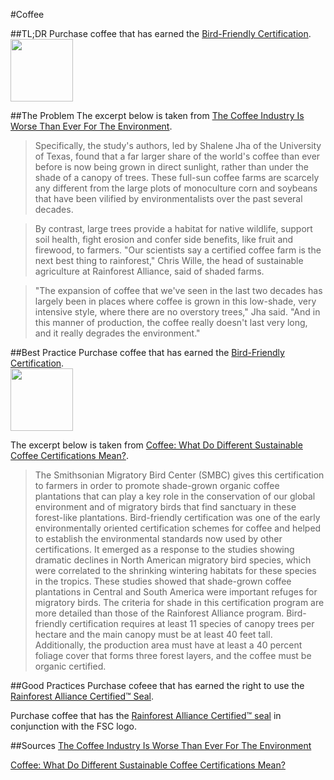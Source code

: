 #Coffee

##TL;DR
Purchase coffee that has earned the <a href="http://nationalzoo.si.edu/SCBI/MigratoryBirds/Coffee/criteria.cfm" target="_blank">Bird-Friendly Certification</a>.
<br/>
<img src="http://www.goldengateaudubon.org/wp-content/uploads/coffeelogo.jpg" height="100px" width="100px"/>

##The Problem
The excerpt below is taken from <a href="http://www.huffingtonpost.com/2014/04/29/sustainable-coffee_n_5175192.html" target="_blank">The Coffee Industry Is Worse Than Ever For The Environment</a>.

>Specifically, the study's authors, led by Shalene Jha of the University of Texas, found that a far larger share of the world's coffee than ever before is now being grown in direct sunlight, rather than under the shade of a canopy of trees. These full-sun coffee farms are scarcely any different from the large plots of monoculture corn and soybeans that have been vilified by environmentalists over the past several decades.

>By contrast, large trees provide a habitat for native wildlife, support soil health, fight erosion and confer side benefits, like fruit and firewood, to farmers. "Our scientists say a certified coffee farm is the next best thing to rainforest," Chris Wille, the head of sustainable agriculture at Rainforest Alliance, said of shaded farms.

>"The expansion of coffee that we've seen in the last two decades has largely been in places where coffee is grown in this low-shade, very intensive style, where there are no overstory trees," Jha said. "And in this manner of production, the coffee really doesn't last very long, and it really degrades the environment."


##Best Practice
Purchase coffee that has earned the <a href="http://nationalzoo.si.edu/SCBI/MigratoryBirds/Coffee/criteria.cfm" target="_blank">Bird-Friendly Certification</a>.
<br/>
<img src="http://www.goldengateaudubon.org/wp-content/uploads/coffeelogo.jpg" height="100px" width="100px"/>

The excerpt below is taken from <a href="http://www.huffingtonpost.com/mark-hostetler/sustainable-coffee-certifications_b_1446658.html" target="_blank">Coffee: What Do Different Sustainable Coffee Certifications Mean?</a>.
<blockquote>
The Smithsonian Migratory Bird Center (SMBC) gives this certification to farmers in order to promote shade-grown organic coffee plantations that can play a key role in the conservation of our global environment and of migratory birds that find sanctuary in these forest-like plantations. Bird-friendly certification was one of the early environmentally oriented certification schemes for coffee and helped to establish the environmental standards now used by other certifications. It emerged as a response to the studies showing dramatic declines in North American migratory bird species, which were correlated to the shrinking wintering habitats for these species in the tropics. These studies showed that shade-grown coffee plantations in Central and South America were important refuges for migratory birds. The criteria for shade in this certification program are more detailed than those of the Rainforest Alliance program. Bird-friendly certification requires at least 11 species of canopy trees per hectare and the main canopy must be at least 40 feet tall. Additionally, the production area must have at least a 40 percent foliage cover that forms three forest layers, and the coffee must be organic certified.
</blockquote>

##Good Practices
Purchase cofeee that has earned the right to use the <a href="http://www.rainforest-alliance.org/about/marks" target="_blank">Rainforest Alliance Certified™ Seal</a>.

Purchase coffee that has the <a href="http://www.rainforest-alliance.org/about/marks" target="_blank">Rainforest Alliance Certified™ seal</a> in conjunction with the FSC logo.


##Sources
<a href="http://www.huffingtonpost.com/2014/04/29/sustainable-coffee_n_5175192.html" target="_blank">The Coffee Industry Is Worse Than Ever For The Environment</a>

<a href="http://www.huffingtonpost.com/mark-hostetler/sustainable-coffee-certifications_b_1446658.html" target="_blank">Coffee: What Do Different Sustainable Coffee Certifications Mean?</a>
